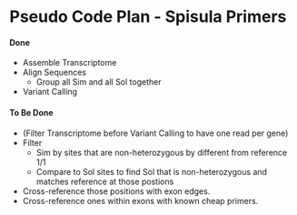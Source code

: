 Pseudo Code Plan - Spisula Primers
================

#### Done

  - Assemble Transcriptome
  - Align Sequences
      - Group all Sim and all Sol together
  - Variant Calling

#### To Be Done

  - (Filter Transcriptome before Variant Calling to have one read per
    gene)
  - Filter
      - Sim by sites that are non-heterozygous by different from
        reference 1/1
      - Compare to Sol sites to find Sol that is non-heterozygous and
        matches reference at those postions
  - Cross-reference those positions with exon edges.
  - Cross-reference ones within exons with known cheap primers.
